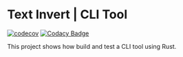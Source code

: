 # Text Invert | CLI Tool

[![codecov](https://codecov.io/gh/juancarlosjr97/text_invert/graph/badge.svg?token=4YCFDEhsrV)](https://codecov.io/gh/juancarlosjr97/text_invert)
[![Codacy Badge](https://app.codacy.com/project/badge/Grade/180fc5fda7324d5b8fa667367c121cf4)](https://app.codacy.com/gh/juancarlosjr97/text_invert/dashboard?utm_source=gh&utm_medium=referral&utm_content=&utm_campaign=Badge_grade)

This project shows how build and test a CLI tool using Rust.

